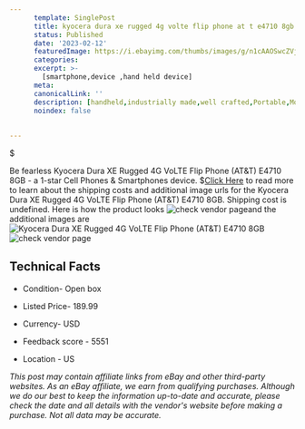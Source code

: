 ```yaml
---
      template: SinglePost
      title: kyocera dura xe rugged 4g volte flip phone at t e4710 8gb
      status: Published
      date: '2023-02-12'
      featuredImage: https://i.ebayimg.com/thumbs/images/g/n1cAAOSwcZVjfPGE/s-l225.jpg
      categories: 
      excerpt: >-
        [smartphone,device ,hand held device]
      meta:
      canonicalLink: ''
      description: [handheld,industrially made,well crafted,Portable,Mobile,Compact,Convenient,Lightweight,Maneuverable,Man-portable,Miniature,Carriable,Hand-held,Light,Holdable,Transportable,Mobile device,Pocket-sized,On-the-go,Wireless,Cordless,Compact size,Convenient size, smartphone,device ,hand held device]
      noindex: false
      
        
---
```

$

Be fearless Kyocera Dura XE Rugged 4G VoLTE Flip Phone (AT&T) E4710 8GB - a 1-star Cell Phones & Smartphones device.
$[Click Here](https://www.ebay.com/itm/225264273886?hash=item3472cc09de%3Ag%3An1cAAOSwcZVjfPGE&amdata=enc%3AAQAHAAAA4O98sf2Rha%2F52JB11BRpe89XY7Tb7l%2BoqzkVTJotvJAoR%2Fe2iXooS0dmsx6JucUoRZdACBe0F5T554xZVXi4dUDpR3EcuTTVwloxhggLrIq20Th%2BBrGGq5TIOvq7NnQd58MkgJxA0D2MivhMcs0vWrkus2PY4pfTkCTFPPM5Qnp8TyWdGlfAjZll%2FCNw%2BqKyJhuFMYYnvEE4trf2eQiuHUMqAs8%2F%2BkfcqxtHeHO%2BWj3Mlh%2FmmWk3V%2BZK8dQTKAQVnsiR7BUKYM%2FHNRF3PHIZGm9YD3W64cMfpswUyn4UXSZy&mkevt=1&mkcid=1&mkrid=711-53200-19255-0&campid=%253CePNCampaignId%253E&customid=%253CreferenceId%253E&toolid=10049) to read more to learn about the shipping costs and additional image urls for the Kyocera Dura XE Rugged 4G VoLTE Flip Phone (AT&T) E4710 8GB. Shipping cost is undefined. Here is how the product looks ![check vendor page](https://i.ebayimg.com/thumbs/images/g/n1cAAOSwcZVjfPGE/s-l225.jpg)and the additional images are![Kyocera Dura XE Rugged 4G VoLTE Flip Phone (AT&T) E4710 8GB](https://i.ebayimg.com/images/g/n1cAAOSwcZVjfPGE/s-l500.jpg)![check vendor page](https://origin-galleryplus.ebayimg.com/ws/web/225264273886_2_0_1/225x225.jpg,https://origin-galleryplus.ebayimg.com/ws/web/225264273886_3_0_1/225x225.jpg)



 ## Technical Facts 



     
      

 - Condition- Open box 


      

 - Listed Price- 189.99 


      

 - Currency- USD 


      

 - Feedback score - 5551 


      

 - Location - US 


      
      

 *_This post may contain affiliate links from eBay and other third-party websites. As an eBay affiliate, we earn from qualifying purchases. Although we do our best to keep the information up-to-date and accurate, please check the date and all details with the vendor's website before making a purchase. Not all data may be accurate._*






